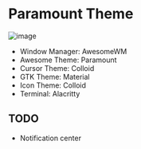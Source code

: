 # Paramount Theme
![image](https://github.com/fafuja/paramount-theme/assets/46684536/dce07d81-afcd-4f93-bb7a-82edf7f5dbe6)
 - Window Manager: AwesomeWM
 - Awesome Theme: Paramount
 - Cursor Theme: Colloid
 - GTK Theme: Material
 - Icon Theme: Colloid
 - Terminal: Alacritty
## TODO
 - Notification center
